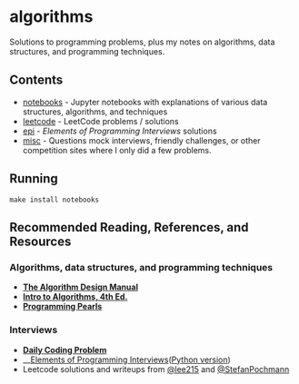 # algorithms

Solutions to programming problems, plus my notes on algorithms, data structures, and programming techniques. 

## Contents
- [notebooks](notebooks/) - Jupyter notebooks with explanations of various data structures, algorithms, and techniques
- [leetcode](leetcode/) - LeetCode problems / solutions
- [epi](epi/) - _Elements of Programming Interviews_ solutions
- [misc](misc/) - Questions mock interviews, friendly challenges, or other competition sites where I only did a few problems.

## Running
```
make install notebooks
```

## Recommended Reading, References, and Resources
### Algorithms, data structures, and programming techniques
- __[The Algorithm Design Manual](https://www.amazon.com/Algorithm-Design-Manual-Computer-Science/dp/3030542556)__
- __[Intro to Algorithms, 4th Ed.](https://www.amazon.com/Introduction-Algorithms-fourth-Thomas-Cormen/dp/026204630X)__
- __[Programming Pearls](https://www.amazon.com/Programming-Pearls-2nd-Jon-Bentley/dp/0201657880)__
### Interviews
- __[Daily Coding Problem](https://www.amazon.com/Daily-Coding-Problem-exceptionally-interviews/dp/1793296634)__
- __[Elements of Programming Interviews](https://www.amazon.com/Elements-Programming-Interviews-Insiders-Guide/dp/1479274836)([Python version](https://www.amazon.com/Elements-Programming-Interviews-Python-Insiders/dp/1537713949))
- Leetcode solutions and writeups from [@lee215](https://leetcode.com/lee215/) and [@StefanPochmann](https://leetcode.com/StefanPochmann/)
